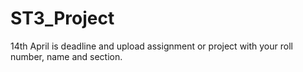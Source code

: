 # ST3_Project
14th April is deadline and upload assignment or project with your roll number, name and section.
